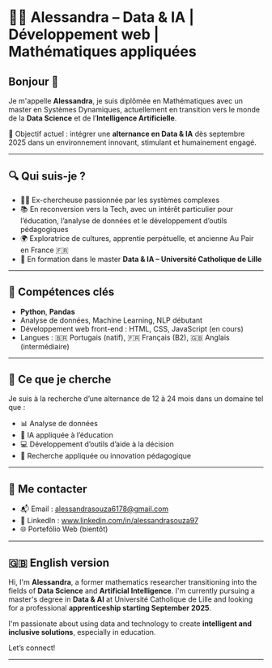 # 👩‍💻 Alessandra – Data & IA | Développement web | Mathématiques appliquées

## Bonjour 👋

Je m'appelle **Alessandra**, je suis diplômée en Mathématiques avec un master en Systèmes Dynamiques, actuellement en transition vers le monde de la **Data Science** et de l’**Intelligence Artificielle**.

🎯 Objectif actuel : intégrer une **alternance en Data & IA** dès septembre 2025 dans un environnement innovant, stimulant et humainement engagé.

---

## 🔍 Qui suis-je ?

- 👩‍🎓 Ex-chercheuse passionnée par les systèmes complexes
- 📚 En reconversion vers la Tech, avec un intérêt particulier pour l’éducation, l’analyse de données et le développement d’outils pédagogiques
- 🌍 Exploratrice de cultures, apprentie perpétuelle, et ancienne Au Pair en France 🇫🇷
- 🧠 En formation dans le master **Data & IA – Université Catholique de Lille**

---

## 🧠 Compétences clés

- **Python**, **Pandas**
- Analyse de données, Machine Learning, NLP débutant
- Développement web front-end : HTML, CSS, JavaScript (en cours)
- Langues : 🇧🇷 Portugais (natif), 🇫🇷 Français (B2), 🇬🇧 Anglais (intermédiaire)

---

## 🌱 Ce que je cherche

Je suis à la recherche d’une alternance de 12 à 24 mois dans un domaine tel que :
- 📊 Analyse de données
- 🧠 IA appliquée à l’éducation
- 💻 Développement d’outils d’aide à la décision
- 🧪 Recherche appliquée ou innovation pédagogique

---

## 🤝 Me contacter

- 📬 Email : alessandrasouza6178@gmail.com
- 🔗 LinkedIn : www.linkedin.com/in/alessandrasouza97
- 🌐 Portefólio Web (bientôt)

---

## 🇬🇧 English version

Hi, I'm **Alessandra**, a former mathematics researcher transitioning into the fields of **Data Science** and **Artificial Intelligence**. I'm currently pursuing a master's degree in **Data & AI** at Université Catholique de Lille and looking for a professional **apprenticeship starting September 2025**.

I'm passionate about using data and technology to create **intelligent and inclusive solutions**, especially in education.

Let’s connect!

---

